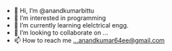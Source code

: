 - 👋 Hi, I’m @anandkumarbittu
- 👀 I’m interested in programming
- 🌱 I’m currently learning elelctrical engg.
- 💞️ I’m looking to collaborate on ...
- 📫 How to reach me ...anandkumar64ee@gmail.com

<!---
anandkumarbittu/anandkumarbittu is a ✨ special ✨ repository because its `README.md` (this file) appears on your GitHub profile.
You can click the Preview link to take a look at your changes.
--->
